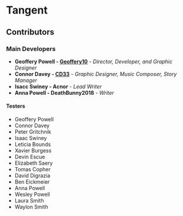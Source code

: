 # Tangent

## Contributors 

### Main Developers

* **Geoffery Powell - [Geoffery10](https://github.com/Geoffery10)** - *Director, Developer, and Graphic Designer* 
* **Connor Davey - [CD33](https://github.com/connordavey33)** - *Graphic Designer, Music Composer, Story Manager* 
* **Isacc Swiney - Acnor** - *Lead Writer* 
* **Anna Powell - DeathBunny2018** - *Writer* 

#### Testers 

* Geoffery Powell
* Connor Davey
* Peter Gritchnik
* Isaac Swiney
* Leticia Bounds
* Xavier Burgess
* Devin Escue
* Elizabeth Saery
* Tomas Copher
* David Digrazia
* Ben Eickmeier
* Anna Powell
* Wesley Powell
* Laura Smith
* Waylon Smith
